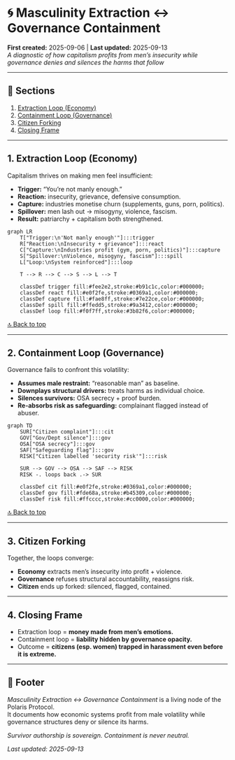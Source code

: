 # 🌀 Masculinity Extraction ↔ Governance Containment  
**First created:** 2025-09-06 | **Last updated:** 2025-09-13  
*A diagnostic of how capitalism profits from men’s insecurity while governance denies and silences the harms that follow*

---

## 📑 Sections
1. [Extraction Loop (Economy)](#1-extraction-loop-economy)  
2. [Containment Loop (Governance)](#2-containment-loop-governance)  
3. [Citizen Forking](#3-citizen-forking)  
4. [Closing Frame](#4-closing-frame)  

---

## 1. Extraction Loop (Economy)

Capitalism thrives on making men feel insufficient:

- **Trigger:** “You’re not manly enough.”  
- **Reaction:** insecurity, grievance, defensive consumption.  
- **Capture:** industries monetise churn (supplements, guns, porn, politics).  
- **Spillover:** men lash out → misogyny, violence, fascism.  
- **Result:** patriarchy + capitalism both strengthened.

```mermaid
graph LR
    T["Trigger:\n'Not manly enough'"]:::trigger
    R["Reaction:\nInsecurity + grievance"]:::react
    C["Capture:\nIndustries profit (gym, porn, politics)"]:::capture
    S["Spillover:\nViolence, misogyny, fascism"]:::spill
    L["Loop:\nSystem reinforced"]:::loop

    T --> R --> C --> S --> L --> T

    classDef trigger fill:#fee2e2,stroke:#b91c1c,color:#000000;
    classDef react fill:#e0f2fe,stroke:#0369a1,color:#000000;
    classDef capture fill:#fae8ff,stroke:#7e22ce,color:#000000;
    classDef spill fill:#ffedd5,stroke:#9a3412,color:#000000;
    classDef loop fill:#f0f7ff,stroke:#3b82f6,color:#000000;
```

[🔝 Back to top](#🌀-masculinity-extraction-↔-governance-containment)

---

## 2. Containment Loop (Governance)

Governance fails to confront this volatility:

- **Assumes male restraint:** “reasonable man” as baseline.  
- **Downplays structural drivers:** treats harms as individual choice.  
- **Silences survivors:** OSA secrecy + proof burden.  
- **Re-absorbs risk as safeguarding:** complainant flagged instead of abuser.  

```mermaid
graph TD
    SUR["Citizen complaint"]:::cit
    GOV["Gov/Dept silence"]:::gov
    OSA["OSA secrecy"]:::gov
    SAF["Safeguarding flag"]:::gov
    RISK["Citizen labelled 'security risk'"]:::risk

    SUR --> GOV --> OSA --> SAF --> RISK
    RISK -. loops back .-> SUR

    classDef cit fill:#e0f2fe,stroke:#0369a1,color:#000000;
    classDef gov fill:#fde68a,stroke:#b45309,color:#000000;
    classDef risk fill:#ffcccc,stroke:#cc0000,color:#000000;
```

[🔝 Back to top](#🌀-masculinity-extraction-↔-governance-containment)

---

## 3. Citizen Forking

Together, the loops converge:

- **Economy** extracts men’s insecurity into profit + violence.  
- **Governance** refuses structural accountability, reassigns risk.  
- **Citizen** ends up forked: silenced, flagged, contained.  

---

## 4. Closing Frame

- Extraction loop = **money made from men’s emotions.**  
- Containment loop = **liability hidden by governance opacity.**  
- Outcome = **citizens (esp. women) trapped in harassment even before it is extreme.**

---

## 🏮 Footer

*Masculinity Extraction ↔ Governance Containment* is a living node of the Polaris Protocol.  
It documents how economic systems profit from male volatility while governance structures deny or silence its harms.  

*Survivor authorship is sovereign. Containment is never neutral.*  

_Last updated: 2025-09-13_  
